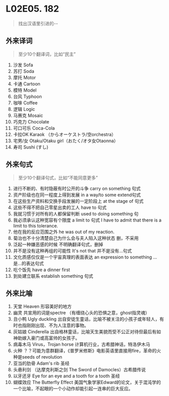 # L02E05. 182

> 找出汉语里引进的--  

## 外来译词

> 至少10个翻译词，比如“民主”

1. 沙发 Sofa
2. 苏打 Soda
3. 摩托 Motor
4. 卡通 Cartoon
5. 模特 Model
6. 台风 Typhoon
7. 咖啡 Coffee
8. 逻辑 Logic
9. 马赛克 Mosaic
10. 巧克力 Chocolate
11. 可口可乐 Coca-Cola
12. 卡拉OK Karaok （からオーケストラ/空orchestra）
13. 宅男/女 Otaku/Otaku girl（おたく/オタ女Otaonna）
14. 寿司 Sushi (すし)


## 外来句式
> 至少10个翻译句式，比如“不能同意更多”

1.  进行不断的、有时隐蔽有时公开的斗争 carry on something 句式
2.  资产阶级也在同一程度上得到发展 in a way/to some extend句式
3. 在这些生产资料和交换手段发展的一定阶段上 at the stage of 句式
4. 这些不得不把自己零星出卖的工人 have to 句式
5. 我就习惯于对所有的人都保留判断 used to doing something 句
6. 我必须承认这种宽容有个限度 a limit to 句式 I have to admit that there is a limit to this tolerance.
7. 他在我的反应范围之外 he was out of my reaction.
8. 菊治也不十分清楚自己为什么会与夫人陷入这种状态 删，不采用
9. 泛起一种嫌恶感的时候 不明确翻译句式，删掉
10. 并不是没有这种再组的可能性 It's not that 并不是没有…句式
11. 文化质感仅仅是一个宇宙真理的表面表达 an expression to something …是…的表达句式
12. 吃个饭先 have a dinner first
13. 到处建立联系 establish something 句式

## 外来比喻

1. 天堂 Heaven 形容美好的地方
2. 幽灵 共宣用的词是spectre （有缠绕心头的恐惧之意，ghost指灵魂）
3. 丑小鸭  Ugly duckling 出自安徒生童话，比喻不被关注的小孩子或年轻人，有时也指刚刚出现、不为人注意的事物。
4. 灰姑娘  Cinderella 出自格林童话，比喻天生美貌而受不公正对待但最后有如神助嫁入豪门或高富帅的女孩子。
5. 病毒木马 Virus，Trojan horse 计算机行业，古希腊神话，特洛伊木马
6. 火种 ？？可能为意群翻译，《普罗米修斯》电影英语里直接用fire，革命的火种是seeds of revolution
7. 亚当的肋骨 Adam's rib 圣经
8. 头悬利剑 （达摩克利斯之剑 The Sword of Damocles）古希腊传说
9. 以牙还牙  Eye for an eye and a tooth for a tooth 圣经
10. 蝴蝶效应 The Butterfly Effect 美国气象学家Edward的论文，关于混沌学的一个比喻，不起眼的一个小动作却能引起一连串的巨大反应。


